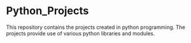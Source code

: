 # Python_Projects
This repository contains the projects created in python programming.
The projects provide use of various python libraries and modules.
